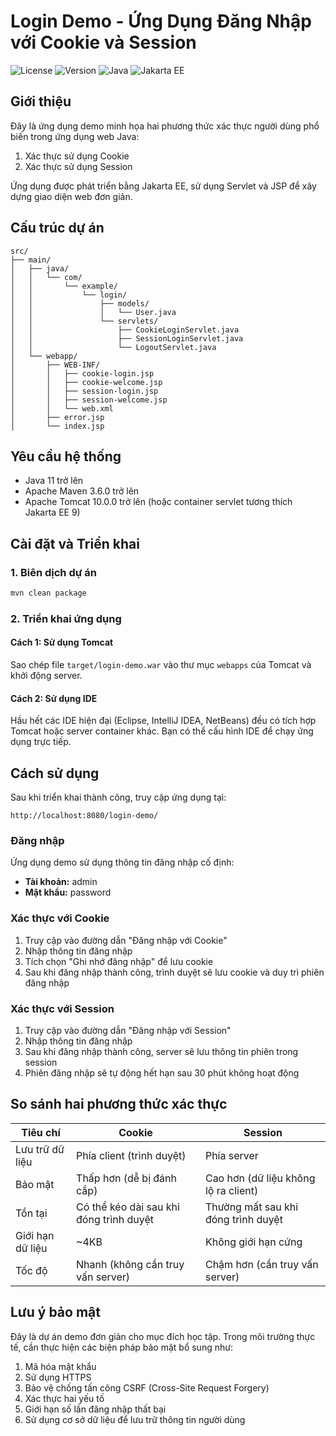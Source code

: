 # Login Demo - Ứng Dụng Đăng Nhập với Cookie và Session

![License](https://img.shields.io/badge/license-MIT-blue.svg)
![Version](https://img.shields.io/badge/version-1.0-green.svg)
![Java](https://img.shields.io/badge/Java-11-orange.svg)
![Jakarta EE](https://img.shields.io/badge/Jakarta_EE-9.1-red.svg)

## Giới thiệu

Đây là ứng dụng demo minh họa hai phương thức xác thực người dùng phổ biến trong ứng dụng web Java:
1. Xác thực sử dụng Cookie
2. Xác thực sử dụng Session

Ứng dụng được phát triển bằng Jakarta EE, sử dụng Servlet và JSP để xây dựng giao diện web đơn giản.

## Cấu trúc dự án

```
src/
├── main/
│   ├── java/
│   │   └── com/
│   │       └── example/
│   │           └── login/
│   │               ├── models/
│   │               │   └── User.java
│   │               └── servlets/
│   │                   ├── CookieLoginServlet.java
│   │                   ├── SessionLoginServlet.java
│   │                   └── LogoutServlet.java
│   └── webapp/
│       ├── WEB-INF/
│       │   ├── cookie-login.jsp
│       │   ├── cookie-welcome.jsp
│       │   ├── session-login.jsp
│       │   ├── session-welcome.jsp
│       │   └── web.xml
│       ├── error.jsp
│       └── index.jsp
```

## Yêu cầu hệ thống

- Java 11 trở lên
- Apache Maven 3.6.0 trở lên
- Apache Tomcat 10.0.0 trở lên (hoặc container servlet tương thích Jakarta EE 9)

## Cài đặt và Triển khai

### 1. Biên dịch dự án

```bash
mvn clean package
```

### 2. Triển khai ứng dụng

#### Cách 1: Sử dụng Tomcat
Sao chép file `target/login-demo.war` vào thư mục `webapps` của Tomcat và khởi động server.

#### Cách 2: Sử dụng IDE
Hầu hết các IDE hiện đại (Eclipse, IntelliJ IDEA, NetBeans) đều có tích hợp Tomcat hoặc server container khác. Bạn có thể cấu hình IDE để chạy ứng dụng trực tiếp.

## Cách sử dụng

Sau khi triển khai thành công, truy cập ứng dụng tại:
```
http://localhost:8080/login-demo/
```

### Đăng nhập

Ứng dụng demo sử dụng thông tin đăng nhập cố định:
- **Tài khoản:** admin
- **Mật khẩu:** password

### Xác thực với Cookie

1. Truy cập vào đường dẫn "Đăng nhập với Cookie"
2. Nhập thông tin đăng nhập
3. Tích chọn "Ghi nhớ đăng nhập" để lưu cookie
4. Sau khi đăng nhập thành công, trình duyệt sẽ lưu cookie và duy trì phiên đăng nhập

### Xác thực với Session

1. Truy cập vào đường dẫn "Đăng nhập với Session"
2. Nhập thông tin đăng nhập
3. Sau khi đăng nhập thành công, server sẽ lưu thông tin phiên trong session
4. Phiên đăng nhập sẽ tự động hết hạn sau 30 phút không hoạt động

## So sánh hai phương thức xác thực

| Tiêu chí | Cookie | Session |
|----------|--------|---------|
| Lưu trữ dữ liệu | Phía client (trình duyệt) | Phía server |
| Bảo mật | Thấp hơn (dễ bị đánh cắp) | Cao hơn (dữ liệu không lộ ra client) |
| Tồn tại | Có thể kéo dài sau khi đóng trình duyệt | Thường mất sau khi đóng trình duyệt |
| Giới hạn dữ liệu | ~4KB | Không giới hạn cứng |
| Tốc độ | Nhanh (không cần truy vấn server) | Chậm hơn (cần truy vấn server) |

## Lưu ý bảo mật

Đây là dự án demo đơn giản cho mục đích học tập. Trong môi trường thực tế, cần thực hiện các biện pháp bảo mật bổ sung như:

1. Mã hóa mật khẩu
2. Sử dụng HTTPS
3. Bảo vệ chống tấn công CSRF (Cross-Site Request Forgery)
4. Xác thực hai yếu tố
5. Giới hạn số lần đăng nhập thất bại
6. Sử dụng cơ sở dữ liệu để lưu trữ thông tin người dùng
